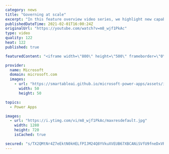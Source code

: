 ```yaml
---
category: news
title: "Governing at scale"
excerpt: "In this feature overview video series, we highlight new capabilities included in the latest update to Microsoft Power Apps.  Microsoft's Power Platform is a rich ecosystem of more than three hundred Microsoft and non-Microsoft connectors that can be leveraged by apps and flows. We are proud to introduce"
publishedDateTime: 2021-02-01T16:00:24Z
originalUrl: "https://youtube.com/watch?v=m8_wjf1PkAc"
type: video
quality: 122
heat: 122
published: true

featuredContent: "<iframe width=\"800\" height=\"500\" frameborder=\"0\" src=\"https://www.youtube.com/embed/m8_wjf1PkAc\" allow=\"accelerometer; autoplay; encrypted-media; gyroscope; picture-in-picture\" allowfullscreen></iframe>"

provider:
  name: Microsoft
  domain: microsoft.com
  images:
    - url: "https://smartableai.github.io/microsoft-power-apps/assets/images/organizations/microsoft.com-50x50.jpg"
      width: 50
      height: 50

topics:
  - Power Apps

images:
  - url: "https://i.ytimg.com/vi/m8_wjf1PkAc/maxresdefault.jpg"
    width: 1280
    height: 720
    isCached: true

secured: "s/TX2QMtNr4Z7eEktN0kHELfPIJM24Q8YVkuXVEUB67XBCANiSVfU9fneDxVRJQsSQ4rPeBzLd75qHEvM30Yztrqc27IxAhVCGuu/6U5ZoN4RvGpz0Q4Q1WswFtyll83z2zFXCLrfLMvWadI8kIQPllPys/DhD29IiAw+3jGAB2uAQufdS7hoxKJUmXgHeCnB7hmcJmEInN+5O6sR8n8tlDZgaKtUCubbRU2O3slGa2k3YIo+UcNl/EVCh1/kGpx1GpCxAgFLJ1btWDdlamPCrKNImm/kRVkMRkP8N4Zj9EgQRqmhc4TZdYWToiRTCLs1mmtl5ktABtd5VbboqhDxuwdT9PQ7YTmPt899zVu361BmN4nEtBFb5PSHsvhdCBbwAQCkNOecozbKuxwiG2J3+gk4L9+8YwWCTgsZ87bTA0=;z5D5uaficQoRYrTuABcNTg=="
---
```



